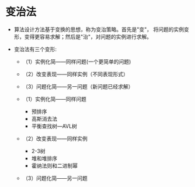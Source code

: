 # 变治法

* 算法设计方法基于变换的思想，称为变治策略。首先是"变"， 将问题的实例变形，变得更容易求解；然后是"治"，对问题的实例进行求解。

* 变治法有三个变形:   

  * （1）实例化简——同样问题(一个更简单的问题)    
  * （2）改变表现——同样实例（不同表现形式）    
  * （3）问题化简——另一问题（新问题已经求解）
  * （1）实例化简——同样问题   
    * 预排序
    * 高斯消去法
    * 平衡查找树—AVL树

  * （2）改变表现——同样实例 
    * 2-3树 
    * 堆和堆排序
    * 霍纳法则和二进制幂
  * （3）问题化简——另一问题

